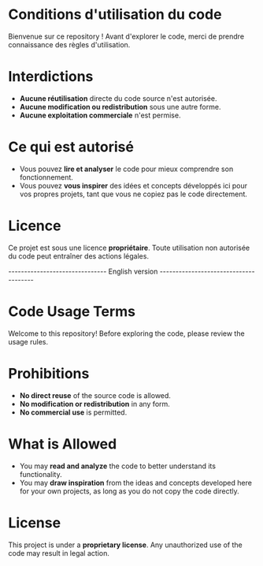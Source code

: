 # Conditions d'utilisation du code

Bienvenue sur ce repository ! Avant d'explorer le code, merci de prendre connaissance des règles d'utilisation. 

# Interdictions
- **Aucune réutilisation** directe du code source n'est autorisée.
- **Aucune modification ou redistribution** sous une autre forme.
- **Aucune exploitation commerciale** n'est permise.

# Ce qui est autorisé
- Vous pouvez **lire et analyser** le code pour mieux comprendre son fonctionnement.
- Vous pouvez **vous inspirer** des idées et concepts développés ici pour vos propres projets, tant que vous ne copiez pas le code directement.

# Licence
Ce projet est sous une licence **propriétaire**. Toute utilisation non autorisée du code peut entraîner des actions légales.

------------------------------- English version --------------------------------------
# Code Usage Terms

Welcome to this repository! Before exploring the code, please review the usage rules.

# Prohibitions
- **No direct reuse** of the source code is allowed.
- **No modification or redistribution** in any form.
- **No commercial use** is permitted.

# What is Allowed
- You may **read and analyze** the code to better understand its functionality.
- You may **draw inspiration** from the ideas and concepts developed here for your own projects, as long as you do not copy the code directly.

# License
This project is under a **proprietary license**. Any unauthorized use of the code may result in legal action.

